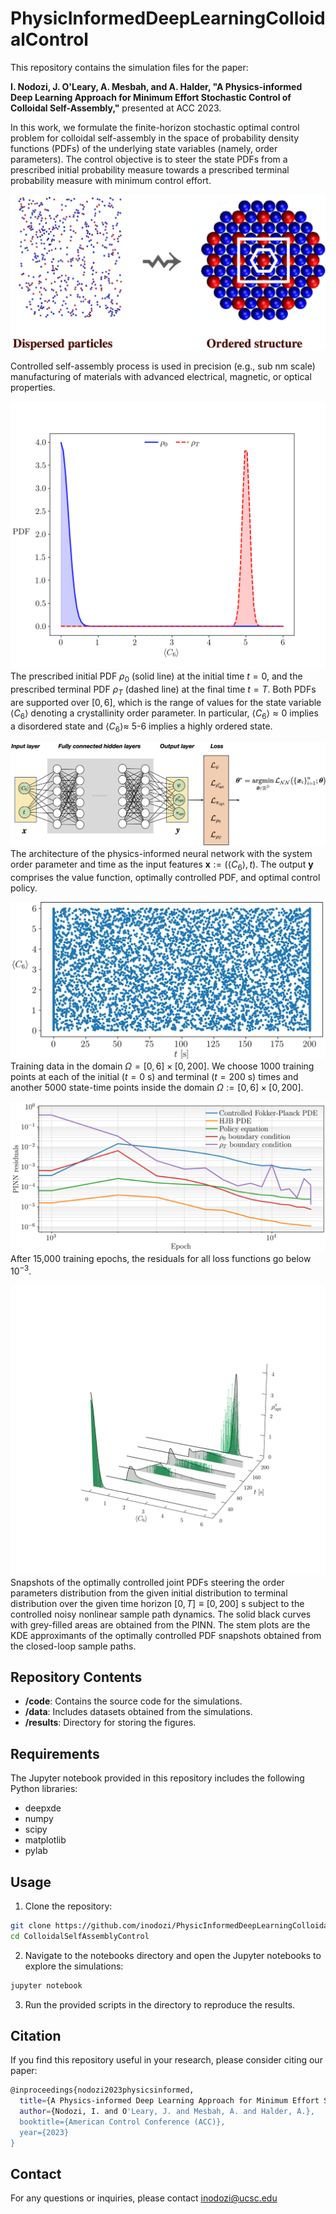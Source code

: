 # PhysicInformedDeepLearningColloidalControl

This repository contains the simulation files for the paper:

**I. Nodozi, J. O'Leary, A. Mesbah, and A. Halder, "A Physics-informed Deep Learning Approach for Minimum Effort Stochastic Control of Colloidal Self-Assembly,"**  presented at ACC 2023.

In this work, we formulate the finite-horizon stochastic optimal control problem for colloidal self-assembly in the space of probability density functions (PDFs) of the underlying state variables (namely, order parameters). The control objective is to steer the state PDFs from a prescribed initial probability measure towards a prescribed terminal probability measure with minimum control effort.

![Dispersed particles and Ordered structure](results/Disorder_orde_structure.png)

Controlled self-assembly process is used in precision (e.g., sub nm scale) manufacturing of materials with advanced electrical, magnetic, or optical properties.

![Initial and Terminal PDFs](results/InitialAndTerminalPDFs.png)
The prescribed initial PDF $\rho_0$ (solid line) at the initial time $t=0$, and the prescribed terminal PDF $\rho_{T}$ (dashed line) at the final time $t=T$. Both PDFs are supported over $[0,6]$, which is the range of values for the state variable $\langle C_6\rangle$ denoting a crystallinity order parameter. In particular, $\langle C_6\rangle \approx 0$ implies a disordered state and $\langle C_6\rangle \approx$ 5-6 implies a highly ordered state.

![PINN Architecture](results/PINNStructure.jpeg)
The architecture of the physics-informed neural network with the system order parameter and time as the input features $\mathbf{x}:=(\langle C_6\rangle, t)$. The output $\mathbf{y}$ comprises the value function, optimally controlled PDF, and optimal control policy.

![Training Data Domain](results/Points.png)
Training data in the domain $\Omega =[0,6]\times[0,200]$. We choose 1000 training points at each of the initial ($t=0$ s) and terminal ($t=200$ s) times and another 5000 state-time points inside the domain $\Omega:=[0,6]\times[0,200]$.

![Training Residuals](results/PINNresiduals.png)
After 15,000 training epochs, the residuals for all loss functions go below $10^{-3}$.

![Controlled PDFs](results/OptimallyControlledJointPDFsFromPINNwithKDEstemFromClosedLoppEM.png)
Snapshots of the optimally controlled joint PDFs steering the order parameters distribution from the given initial distribution to terminal distribution over the given time horizon $[0,T]\equiv [0,200]$ s subject to the controlled noisy nonlinear sample path dynamics. The solid black curves with grey-filled areas are obtained from the PINN. The stem plots are the KDE approximants of the optimally controlled PDF snapshots obtained from the closed-loop sample paths.


## Repository Contents

- **/code**: Contains the source code for the simulations.
- **/data**: Includes datasets obtained from the simulations.
- **/results**: Directory for storing the figures.

## Requirements

The Jupyter notebook provided in this repository includes the following Python libraries:
- deepxde
- numpy
- scipy
- matplotlib
- pylab

## Usage

1. Clone the repository:

```bash
git clone https://github.com/inodozi/PhysicInformedDeepLearningColloidalControl.git
cd ColloidalSelfAssemblyControl
```
2. Navigate to the notebooks directory and open the Jupyter notebooks to explore the simulations:


```bash
jupyter notebook
```

3. Run the provided scripts in the directory to reproduce the results.

## Citation

If you find this repository useful in your research, please consider citing our paper:
```bash
@inproceedings{nodozi2023physicsinformed,
  title={A Physics-informed Deep Learning Approach for Minimum Effort Stochastic Control of Colloidal Self-Assembly},
  author={Nodozi, I. and O'Leary, J. and Mesbah, A. and Halder, A.},
  booktitle={American Control Conference (ACC)},
  year={2023}
}
```
## Contact

For any questions or inquiries, please contact inodozi@ucsc.edu


